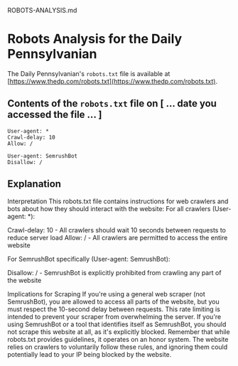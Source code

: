 ROBOTS-ANALYSIS.md
# Robots Analysis for the Daily Pennsylvanian

The Daily Pennsylvanian's `robots.txt` file is available at
[https://www.thedp.com/robots.txt](https://www.thedp.com/robots.txt).

## Contents of the `robots.txt` file on [ ... date you accessed the file ... ]

```
User-agent: *
Crawl-delay: 10
Allow: /

User-agent: SemrushBot
Disallow: /
```

## Explanation

Interpretation
This robots.txt file contains instructions for web crawlers and bots about how they should interact with the website:
For all crawlers (User-agent: *):

Crawl-delay: 10 - All crawlers should wait 10 seconds between requests to reduce server load
Allow: / - All crawlers are permitted to access the entire website

For SemrushBot specifically (User-agent: SemrushBot):

Disallow: / - SemrushBot is explicitly prohibited from crawling any part of the website

Implications for Scraping
If you're using a general web scraper (not SemrushBot), you are allowed to access all parts of the website, but you must respect the 10-second delay between requests. This rate limiting is intended to prevent your scraper from overwhelming the server.
If you're using SemrushBot or a tool that identifies itself as SemrushBot, you should not scrape this website at all, as it's explicitly blocked.
Remember that while robots.txt provides guidelines, it operates on an honor system. The website relies on crawlers to voluntarily follow these rules, and ignoring them could potentially lead to your IP being blocked by the website.
